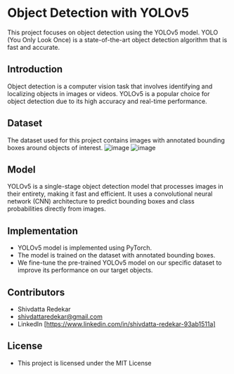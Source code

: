 # Object Detection with YOLOv5

This project focuses on object detection using the YOLOv5 model. YOLO (You Only Look Once) is a state-of-the-art object detection algorithm that is fast and accurate.

## Introduction

Object detection is a computer vision task that involves identifying and localizing objects in images or videos. YOLOv5 is a popular choice for object detection due to its high accuracy and real-time performance.

## Dataset

The dataset used for this project contains images with annotated bounding boxes around objects of interest. 
![image](https://github.com/shivdattaredekar/Object-DetectionYOLOV5/assets/46707992/7aedff2c-b7af-4b1f-a177-4404b144136a)
![image](https://github.com/shivdattaredekar/Object-DetectionYOLOV5/assets/46707992/04cde4a0-188d-40e1-b007-dc779448d0f7)


## Model

YOLOv5 is a single-stage object detection model that processes images in their entirety, making it fast and efficient. It uses a convolutional neural network (CNN) architecture to predict bounding boxes and class probabilities directly from images.

## Implementation

- YOLOv5 model is implemented using PyTorch.
- The model is trained on the dataset with annotated bounding boxes.
- We fine-tune the pre-trained YOLOv5 model on our specific dataset to improve its performance on our target objects.

## Contributors
  - Shivdatta Redekar
  - shivdattaredekar@gmail.com
  - LinkedIn [https://www.linkedin.com/in/shivdatta-redekar-93ab1511a]

## License
  - This project is licensed under the MIT License
